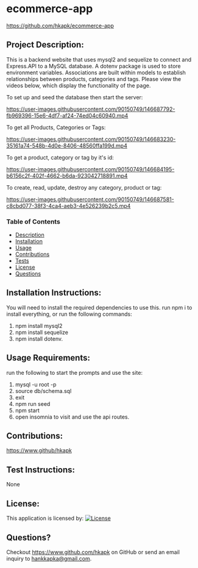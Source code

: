 # ecommerce-app

https://github.com/hkapk/ecommerce-app

## Project Description:

This is a backend website that uses mysql2 and sequelize to connect and Express.API to a MySQL database. A dotenv package is used to store environment variables. Associations are built within models to establish relationships between products, categories and tags. Please view the videos below, which display the functionality of the page.

To set up and seed the database then start the server:

https://user-images.githubusercontent.com/90150749/146687792-fb969396-15e6-4df7-af24-74ed04c60940.mp4

To get all Products, Categories or Tags:

https://user-images.githubusercontent.com/90150749/146683230-35161a74-548b-4d0e-8406-48560ffa199d.mp4

To get a product, category or tag by it's id:

https://user-images.githubusercontent.com/90150749/146684195-b6156c2f-402f-4662-b6da-923042718891.mp4

To create, read, update, destroy any category, product or tag:

https://user-images.githubusercontent.com/90150749/146687581-c8cbd077-38f3-4ca4-aeb3-4e526239b2c5.mp4

### Table of Contents

- [Description](#description)
- [Installation](#installation)
- [Usage](#usage)
- [Contributions](#contributions)
- [Tests](#tests)
- [License](#license)
- [Questions](#questions)

## Installation Instructions:

You will need to install the required dependencies to use this. run npm i to install everything, or run the following commands:

1. npm install mysql2
2. npm install sequelize
3. npm install dotenv.

## Usage Requirements:

run the following to start the prompts and use the site:

1. mysql -u root -p
2. source db/schema.sql
3. exit
4. npm run seed
5. npm start
6. open insomnia to visit and use the api routes.

## Contributions:

https://www.github/hkapk

## Test Instructions:

None

## License:

This application is licensed by:
[![License](https://img.shields.io/badge/License-MIT-blue.svg)](https://opensource.org/licenses/MIT)

## Questions?

Checkout https://www.github.com/hkapk on GitHub or send an email inquiry to hankkapka@gmail.com.
